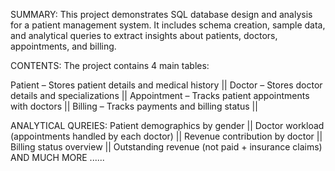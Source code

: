 SUMMARY:
This project demonstrates SQL database design and analysis for a patient management system.
It includes schema creation, sample data, and analytical queries to extract insights about patients, doctors, appointments, and billing.

CONTENTS:
The project contains 4 main tables:

Patient – Stores patient details and medical history || 
Doctor – Stores doctor details and specializations || 
Appointment – Tracks patient appointments with doctors ||
Billing – Tracks payments and billing status ||

ANALYTICAL QUREIES:
Patient demographics by gender ||
Doctor workload (appointments handled by each doctor) ||
Revenue contribution by doctor ||
Billing status overview ||
Outstanding revenue (not paid + insurance claims) AND MUCH MORE ......
